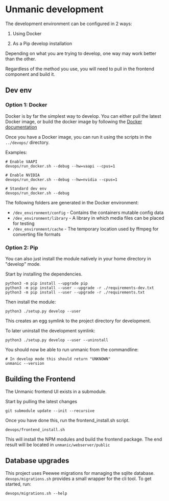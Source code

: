 # Unmanic development

The development environment can be configured in 2 ways:

1. Using Docker

2. As a Pip develop installation


Depending on what you are trying to develop, one way may work better than the other.

Regardless of the method you use, you will need to pull in the frontend component and build it.



## Dev env

### Option 1: Docker

Docker is by far the simplest way to develop. You can either pull the latest Docker image, or build
the docker image by following the [Docker documentation](../docker/README.md)

Once you have a Docker image, you can run it using the scripts in the `../devops/` directory.

Examples:
```
# Enable VAAPI
devops/run_docker.sh --debug --hw=vaapi --cpus=1

# Enable NVIDIA
devops/run_docker.sh --debug --hw=nvidia --cpus=1

# Standard dev env
devops/run_docker.sh --debug
```

The following folders are generated in the Docker environment:

  - `/dev_environment/config` - Contains the containers mutable config data
  - `/dev_environment/library` - A library in which media files can be placed for testing
  - `/dev_environment/cache` - The temporary location used by ffmpeg for converting file formats

### Option 2: Pip

You can also just install the module natively in your home directory in "develop" mode.

Start by installing the dependencies.

```
python3 -m pip install --upgrade pip
python3 -m pip install --user --upgrade -r ./requirements-dev.txt
python3 -m pip install --user --upgrade -r ./requirements.txt
```

Then install the module:

```
python3 ./setup.py develop --user
```

This creates an egg symlink to the project directory for development.

To later uninstall the development symlink:

```
python3 ./setup.py develop --user --uninstall
```

You should now be able to run unmanic from the commandline:
```
# In develop mode this should return "UNKNOWN"
unmanic --version
```



## Building the Frontend

The Unmanic frontend UI exists in a submodule.

Start by pulling the latest changes

```
git submodule update --init --recursive 
```

Once you have done this, run the frontend_install.sh script.

```
devops/frontend_install.sh
```

This will install the NPM modules and build the frontend package. The end result will be located in `unmanic/webserver/public`



## Database upgrades

This project uses Peewee migrations for managing the sqlite database.
`devops/migrations.sh` provides a small wrapper for the cli tool. To get started, run:
```
devops/migrations.sh --help
```
